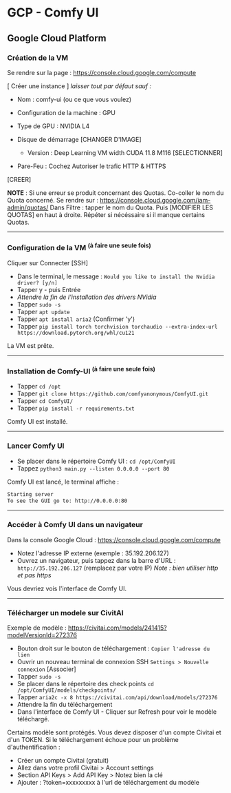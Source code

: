 # GCP - Comfy UI 

## Google Cloud Platform 

### Création de la VM
Se rendre sur la page : 
https://console.cloud.google.com/compute

[ Créer une instance ] *laisser tout par défaut sauf :*

- Nom : comfy-ui (ou ce que vous voulez)
- Configuration de la machine : GPU
- Type de GPU : NVIDIA L4
- Disque de démarrage [CHANGER D'IMAGE]
    - Version : Deep Learning VM width CUDA 11.8 M116
    [SELECTIONNER]

- Pare-Feu : Cochez Autoriser le trafic HTTP & HTTPS


[CREER]

**NOTE** : Si une erreur se produit concernant des Quotas. Co-coller le nom du Quota concerné. Se rendre sur : 
https://console.cloud.google.com/iam-admin/quotas/
Dans Filtre : tapper le nom du Quota. Puis [MODIFIER LES QUOTAS] en haut à droite. Répéter si nécéssaire si il manque certains Quotas.

---

### Configuration de la VM <sup>(à faire une seule fois)</sup>
Cliquer sur Connecter [SSH]
- Dans le terminal, le message : ```Would you like to install the Nvidia driver? [y/n]```
- Tapper y - puis Entrée
- *Attendre la fin de l'installation des drivers NVidia*
- Tapper ```sudo -s``` 
- Tapper ```apt update``` 
- Tapper ```apt install aria2```  (Confirmer 'y')
- Tapper ```pip install torch torchvision torchaudio --extra-index-url https://download.pytorch.org/whl/cu121``` 

La VM est prête.

---

### Installation de Comfy-UI <sup>(à faire une seule fois)</sup>

- Tapper ```cd /opt``` 
- Tapper ```git clone https://github.com/comfyanonymous/ComfyUI.git``` 
- Tapper ```cd ComfyUI/```
- Tapper ```pip install -r requirements.txt``` 

Comfy UI est installé.

---

### Lancer Comfy UI
- Se placer dans le répertoire Comfy UI : ```cd /opt/ComfyUI```
- Tappez ```python3 main.py --listen 0.0.0.0 --port 80``` 

Comfy UI est lancé, le terminal affiche : 
```bash
Starting server
To see the GUI go to: http://0.0.0.0:80
```
---
### Accéder à Comfy UI dans un navigateur
Dans la console Google Cloud : https://console.cloud.google.com/compute
- Notez l'adresse IP externe (exemple : 35.192.206.127)
- Ouvrez un navigateur, puis tappez dans la barre d'URL : 
```http://35.192.206.127``` (remplacez par votre IP)
*Note : bien utiliser http et pas https*

Vous devriez vois l'interface de Comfy UI.

---

### Télécharger un modele sur CivitAI

Exemple de modèle : https://civitai.com/models/241415?modelVersionId=272376

- Bouton droit sur le bouton de téléchargement : ```Copier l'adresse du lien```
- Ouvrir un nouveau terminal de connexion SSH ```Settings > Nouvelle connexion``` [Associer]
- Tapper ```sudo -s``` 
- Se placer dans le répertoire des check points ```cd /opt/ComfyUI/models/checkpoints/```
- Tapper ```aria2c -x 8 https://civitai.com/api/download/models/272376```
- Attendre la fin du téléchargement
- Dans l'interface de Comfy UI - Cliquer sur Refresh pour voir le modèle téléchargé.

Certains modèle sont protégés. Vous devez disposer d'un compte Civitai et d'un TOKEN. Si le téléchargement échoue pour un problème d'authentification : 
- Créer un compte Civitai (gratuit)
- Allez dans votre profil Civitai > Account settings
- Section API Keys > Add API Key > Notez bien la clé 
- Ajouter : ?token=xxxxxxxxx à l'url de téléchargement du modèle















